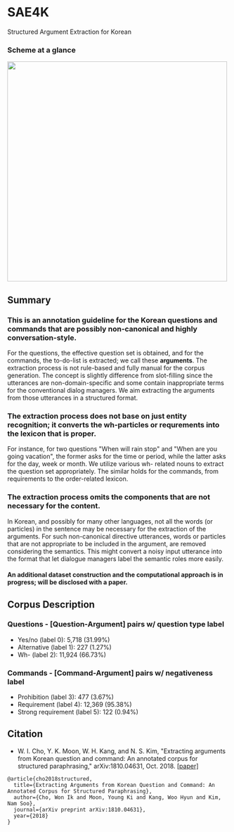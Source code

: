 # SAE4K
Structured Argument Extraction for Korean

### Scheme at a glance<br/>
<image src="https://github.com/warnikchow/sae4k/blob/master/fig1.PNG" width="500"><br/>

## Summary
### This is an annotation guideline for the Korean questions and commands that are possibly non-canonical and highly conversation-style.
For the questions, the effective question set is obtained, and for the commands, the to-do-list is extracted; we call these **arguments**. The extraction process is not rule-based and fully manual for the corpus generation. The concept is slightly difference from slot-filling since the utterances are non-domain-specific and some contain inappropriate terms for the conventional dialog managers. We aim extracting the arguments from those utterances in a structured format.
### The extraction process does not base on just entity recognition; it converts the wh-particles or requrements into the lexicon that is proper.
For instance, for two questions "When will rain stop" and "When are you going vacation", the former asks for the time or period, while the latter asks for the day, week or month. We utilize various wh- related nouns to extract the question set appropriately. The similar holds for the commands, from requirements to the order-related lexicon.
### The extraction process omits the components that are not necessary for the content.
In Korean, and possibly for many other languages, not all the words (or particles) in the sentence may be necessary for the extraction of the arguments. For such non-canonical directive utterances, words or particles that are not appropriate to be included in the argument, are removed considering the semantics. This might convert a noisy input utterance into the format that let dialogue managers label the semantic roles more easily.
#### An additional dataset construction and the computational approach is in progress; will be disclosed with a paper.

## Corpus Description
### Questions - [Question-Argument] pairs w/ question type label
- Yes/no (label 0): 5,718 (31.99%)
- Alternative (label 1): 227 (1.27%)
- Wh- (label 2): 11,924 (66.73%)
### Commands - [Command-Argument] pairs w/ negativeness label
- Prohibition (label 3): 477 (3.67%)
- Requirement (label 4): 12,369 (95.38%)
- Strong requirement (label 5): 122 (0.94%)

## Citation
- W. I. Cho, Y. K. Moon, W. H. Kang, and N. S. Kim, "Extracting arguments from Korean question and command: An annotated corpus for structured paraphrasing," arXiv:1810.04631, Oct. 2018. [[paper]](https://arxiv.org/abs/1810.04631)

```
@article{cho2018structured,
  title={Extracting Arguments from Korean Question and Command: An Annotated Corpus for Structured Paraphrasing},
  author={Cho, Won Ik and Moon, Young Ki and Kang, Woo Hyun and Kim, Nam Soo},
  journal={arXiv preprint arXiv:1810.04631},
  year={2018}
}
```
